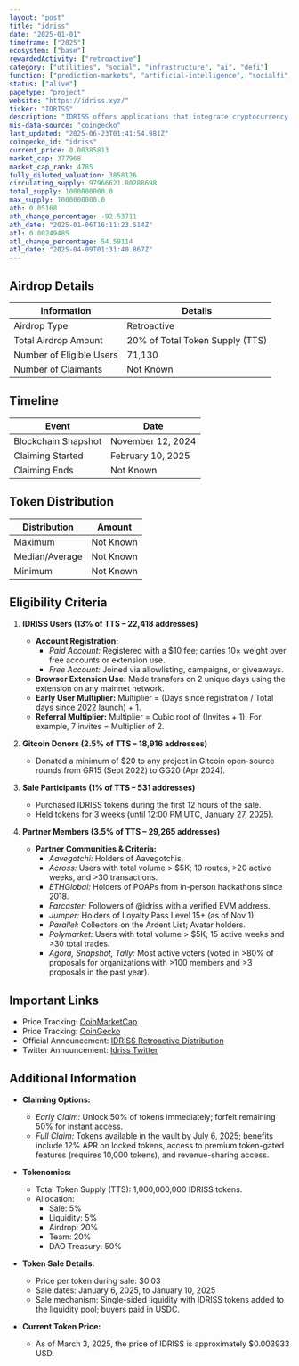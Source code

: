 ```yaml
---
layout: "post"
title: "idriss"
date: "2025-01-01"
timeframe: ["2025"]
ecosystem: ["base"]
rewardedActivity: ["retroactive"]
category: ["utilities", "social", "infrastructure", "ai", "defi"]
function: ["prediction-markets", "artificial-intelligence", "socialfi", "cross-chain", "identity"]
status: ["alive"]
pagetype: "project"
website: "https://idriss.xyz/"
ticker: "IDRISS"
description: "IDRISS offers applications that integrate cryptocurrency and AI to enhance user experiences, including browser extensions for crypto transactions and tools for creators to monetize content."
mis-data-source: "coingecko"
last_updated: "2025-06-23T01:41:54.981Z"
coingecko_id: "idriss"
current_price: 0.00385813
market_cap: 377968
market_cap_rank: 4785
fully_diluted_valuation: 3858126
circulating_supply: 97966621.80288698
total_supply: 1000000000.0
max_supply: 1000000000.0
ath: 0.05168
ath_change_percentage: -92.53711
ath_date: "2025-01-06T16:11:23.514Z"
atl: 0.00249485
atl_change_percentage: 54.59114
atl_date: "2025-04-09T01:31:40.867Z"
---
```


## Airdrop Details

| Information              | Details                         |
| ------------------------ | ------------------------------- |
| Airdrop Type             | Retroactive                     |
| Total Airdrop Amount     | 20% of Total Token Supply (TTS) |
| Number of Eligible Users | 71,130                          |
| Number of Claimants      | Not Known                       |

## Timeline

| Event               | Date              |
| ------------------- | ----------------- |
| Blockchain Snapshot | November 12, 2024 |
| Claiming Started    | February 10, 2025 |
| Claiming Ends       | Not Known         |

## Token Distribution

| Distribution   | Amount    |
| -------------- | --------- |
| Maximum        | Not Known |
| Median/Average | Not Known |
| Minimum        | Not Known |

## Eligibility Criteria

1. **IDRISS Users (13% of TTS – 22,418 addresses)**

   - **Account Registration:**
     - _Paid Account:_ Registered with a $10 fee; carries 10× weight over free accounts or extension use.
     - _Free Account:_ Joined via allowlisting, campaigns, or giveaways.
   - **Browser Extension Use:** Made transfers on 2 unique days using the extension on any mainnet network.
   - **Early User Multiplier:** Multiplier = (Days since registration / Total days since 2022 launch) + 1.
   - **Referral Multiplier:** Multiplier = Cubic root of (Invites + 1). For example, 7 invites = Multiplier of 2.

2. **Gitcoin Donors (2.5% of TTS – 18,916 addresses)**

   - Donated a minimum of $20 to any project in Gitcoin open-source rounds from GR15 (Sept 2022) to GG20 (Apr 2024).

3. **Sale Participants (1% of TTS – 531 addresses)**

   - Purchased IDRISS tokens during the first 12 hours of the sale.
   - Held tokens for 3 weeks (until 12:00 PM UTC, January 27, 2025).

4. **Partner Members (3.5% of TTS – 29,265 addresses)**
   - **Partner Communities & Criteria:**
     - _Aavegotchi:_ Holders of Aavegotchis.
     - _Across:_ Users with total volume > $5K; 10 routes, >20 active weeks, and >30 transactions.
     - _ETHGlobal:_ Holders of POAPs from in-person hackathons since 2018.
     - _Farcaster:_ Followers of @idriss with a verified EVM address.
     - _Jumper:_ Holders of Loyalty Pass Level 15+ (as of Nov 1).
     - _Parallel:_ Collectors on the Ardent List; Avatar holders.
     - _Polymarket:_ Users with total volume > $5K; 15 active weeks and >30 total trades.
     - _Agora, Snapshot, Tally:_ Most active voters (voted in >80% of proposals for organizations with >100 members and >3 proposals in the past year).

## Important Links

- Price Tracking: [CoinMarketCap](https://coinmarketcap.com/currencies/idriss/)
- Price Tracking: [CoinGecko](https://www.coingecko.com/en/coins/idriss)
- Official Announcement: [IDRISS Retroactive Distribution](https://docs.idriss.xyz/idriss-token/retroactive-distribution)
- Twitter Announcement: [Idriss Twitter](https://x.com/idriss_xyz/status/1884017261708730648)

## Additional Information

- **Claiming Options:**

  - _Early Claim:_ Unlock 50% of tokens immediately; forfeit remaining 50% for instant access.
  - _Full Claim:_ Tokens available in the vault by July 6, 2025; benefits include 12% APR on locked tokens, access to premium token-gated features (requires 10,000 tokens), and revenue-sharing access. 

- **Tokenomics:**

  - Total Token Supply (TTS): 1,000,000,000 IDRISS tokens.
  - Allocation:
    - Sale: 5%
    - Liquidity: 5%
    - Airdrop: 20%
    - Team: 20%
    - DAO Treasury: 50% 

- **Token Sale Details:**

  - Price per token during sale: $0.03
  - Sale dates: January 6, 2025, to January 10, 2025
  - Sale mechanism: Single-sided liquidity with IDRISS tokens added to the liquidity pool; buyers paid in USDC. 

- **Current Token Price:**
  - As of March 3, 2025, the price of IDRISS is approximately $0.003933 USD.